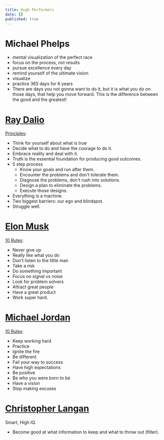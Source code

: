 ```yaml
---
title: High Performers
date: {}
published: true
---
```


# Michael Phelps

* mental visualization of the perfect race
* focus on the process, not results
* pursue excellence every day
* remind yourself of the ultimate vision
* visualize
* practice 365 days for 6 years
* There are days you not gonna want to do it, but it is what you do on those days, that help you move forward. This is the difference between the good and the greatest!

# [Ray Dalio](https://en.wikipedia.org/wiki/Ray_Dalio)

[Principles](https://www.youtube.com/watch?v=B9XGUpQZY38):
* Think for yourself about what is true
* Decide what to do and have the courage to do it.
* Embrace reality and deal with it.
* Truth is the essential foundation for producing good outcomes.
* 5 step process
  * Know your goals and run after them.
  * Encounter the problems and don't tolerate them.
  * Diagnose the problems, don't rush into solutions.
  * Design a plan to eliminate the problems.
  * Execute those designs.
* Everything is a machine.
* Two biggest barriers: our ego and blindspot.
* Struggle well.

# [Elon Musk](https://en.wikipedia.org/wiki/Elon_Musk)

[10 Rules](https://www.youtube.com/watch?v=zX7I_Rw8Q0I):
* Never give up
* Really like what you do
* Don't listen to the little man
* Take a risk
* Do something important
* Focus on signal vs noise
* Look for problem solvers
* Attract great people
* Have a great product
* Work super hard.

# [Michael Jordan](https://en.wikipedia.org/wiki/Michael_Jordan)

[10 Rules](https://www.youtube.com/watch?v=NidqtkXq9Yg):
* Keep working hard
* Practice
* Ignite the fire
* Be different
* Fail your way to success
* Have high expectations
* Be positive
* Be who you were born to be
* Have a vision
* Stop making excuses


# [Christopher Langan](https://en.wikipedia.org/wiki/Christopher_Langan)

Smart, High IQ.
* Become good at what information to keep and what to throw out (filter).
